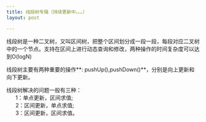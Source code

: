 ```yaml
---
title: 线段树专辑（持续更新中。。。）
layout: post

---
```


线段树是一种二叉树，又叫区间树，把整个区间划分成一段一段，每段对应二叉树中的一个节点。支持在区间上进行动态查询和修改，两种操作的时间复杂度可以达到<let>O(logN)</let>

线段树主要有两种重要的操作**<let>: pushUp(),pushDown()</let>**，分别是向上更新和向下更新。

线段树解决的问题一般有三种：<br>&nbsp;&nbsp;&nbsp;&nbsp;&nbsp;&nbsp;<let>1：</let>单点更新，区间求值;<br>&nbsp;&nbsp;&nbsp;&nbsp;&nbsp;&nbsp;<let>2：</let>区间更新，单点求值;<br>&nbsp;&nbsp;&nbsp;&nbsp;&nbsp;&nbsp;<let>3：</let>区间更新，区间求值。
